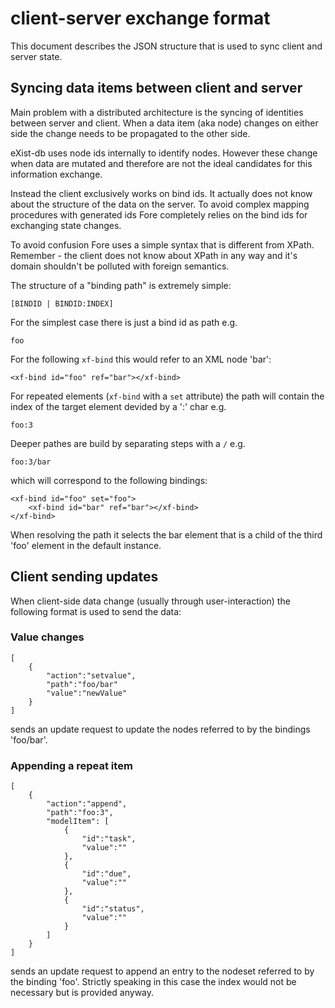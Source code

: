 # client-server exchange format

This document describes the JSON structure that is used to sync client and
server state.

## Syncing data items between client and server

Main problem with a distributed architecture is the syncing of identities between server
and client. When a data item (aka node) changes on either side the change needs
to be propagated to the other side. 

eXist-db uses node ids internally to identify nodes. However these change when
data are mutated and therefore are not the ideal candidates for this information
exchange. 

Instead the client exclusively works on bind ids. It actually does not know about
the structure of the data on the server. To avoid complex mapping procedures with generated ids
Fore completely relies on the bind ids for exchanging state changes.

To avoid confusion Fore uses a simple syntax that is different from XPath. Remember - the
client does not know about XPath in any way and it's domain shouldn't be 
polluted with foreign semantics. 

The structure of a "binding path" is extremely simple:

```
[BINDID | BINDID:INDEX]
```

For the simplest case there is just a bind id as path e.g.

```
foo
``` 
 
For the following `xf-bind` this would refer to an XML node 'bar':

```
<xf-bind id="foo" ref="bar"></xf-bind>
```

For repeated elements (`xf-bind` with a `set` attribute) the path will contain
the index of the target element devided by a ':' char e.g.

```
foo:3
```

Deeper pathes are build by separating steps with a `/` e.g.

```
foo:3/bar
``` 
which will correspond to the following bindings:

```
<xf-bind id="foo" set="foo">
    <xf-bind id="bar" ref="bar"></xf-bind>
</xf-bind>
```

When resolving the path it selects the bar element that is a child of the third
'foo' element in the default instance.


## Client sending updates

When client-side data change (usually through user-interaction) the following format
is used to send the data:


### Value changes

```
[
    {
        "action":"setvalue",
        "path":"foo/bar"
        "value":"newValue"
    }
]
```

sends an update request to update the nodes referred to by the bindings 'foo/bar'.

### Appending a repeat item

```
[
    {
        "action":"append",
        "path":"foo:3",
        "modelItem": [
            {
                "id":"task",
                "value":""
            },
            {
                "id":"due",
                "value":""
            },
            {
                "id":"status",
                "value":""
            }
        ]
    }
]
```

sends an update request to append an entry to the nodeset referred to by the binding
'foo'. Strictly speaking in this case the index would not be necessary but is provided anyway.



